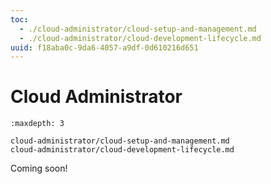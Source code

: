 ```yaml
---
toc:
  - ./cloud-administrator/cloud-setup-and-management.md
  - ./cloud-administrator/cloud-development-lifecycle.md
uuid: f18aba0c-9da6-4057-a9df-0d610216d651
---
```

# Cloud Administrator

```{toctree}
:maxdepth: 3

cloud-administrator/cloud-setup-and-management.md
cloud-administrator/cloud-development-lifecycle.md
```

Coming soon!
